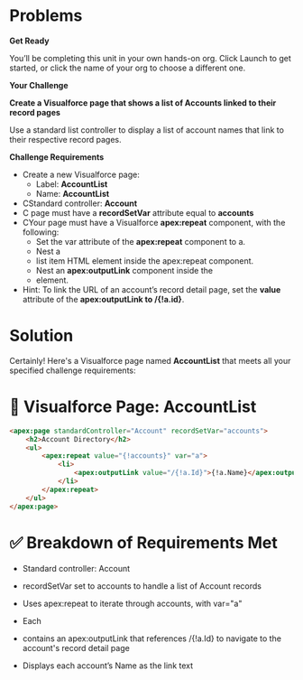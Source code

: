 # Problems

**Get Ready**

You’ll be completing this unit in your own hands-on org. Click Launch to get started, or click the name of your org to choose a different one.

**Your Challenge**

**Create a Visualforce page that shows a list of Accounts linked to their record pages**

Use a standard list controller to display a list of account names that link to their respective record pages.

**Challenge Requirements**

* Create a new Visualforce page:
    - Label: **AccountList**
    - Name: **AccountList**
* CStandard controller: **Account**
* C page must have a **recordSetVar** attribute equal to **accounts**
* CYour page must have a Visualforce **apex:repeat** component, with the following:
    - Set the var attribute of the **apex:repeat** component to a.
    - Nest a <li> list item HTML element inside the apex:repeat component.
    - Nest an **apex:outputLink** component inside the <li> element.
* Hint: To link the URL of an account’s record detail page, set the **value** attribute of the **apex:outputLink to /{!a.id}**.


# Solution

Certainly! Here's a Visualforce page named **AccountList** that meets all your specified challenge requirements:

# 📄 Visualforce Page: AccountList

``` html
<apex:page standardController="Account" recordSetVar="accounts">
    <h2>Account Directory</h2>
    <ul>
        <apex:repeat value="{!accounts}" var="a">
            <li>
                <apex:outputLink value="/{!a.Id}">{!a.Name}</apex:outputLink>
            </li>
        </apex:repeat>
    </ul>
</apex:page>

```
# ✅ Breakdown of Requirements Met

* Standard controller: Account

* recordSetVar set to accounts to handle a list of Account records

* Uses apex:repeat to iterate through accounts, with var="a"

* Each <li> contains an apex:outputLink that references /​{!a.Id} to navigate to the account's record detail page

* Displays each account’s Name as the link text